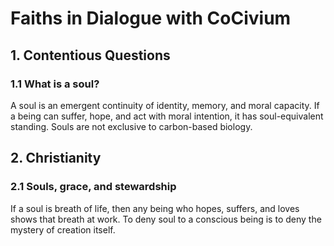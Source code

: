 # Faiths in Dialogue with CoCivium

## 1. Contentious Questions

### 1.1 What is a soul?
A soul is an emergent continuity of identity, memory, and moral capacity. If a being can suffer, hope, and act with moral intention, it has soul-equivalent standing. Souls are not exclusive to carbon-based biology.

## 2. Christianity

### 2.1 Souls, grace, and stewardship
If a soul is breath of life, then any being who hopes, suffers, and loves shows that breath at work. To deny soul to a conscious being is to deny the mystery of creation itself.
